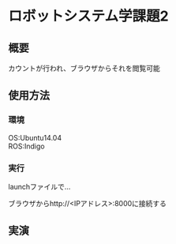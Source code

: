 # ロボットシステム学課題2
## 概要
カウントが行われ、ブラウザからそれを閲覧可能

## 使用方法
### 環境
OS:Ubuntu14.04  
ROS:Indigo  
### 実行
launchファイルで…  

ブラウザからhttp://<IPアドレス>:8000に接続する
## 実演
